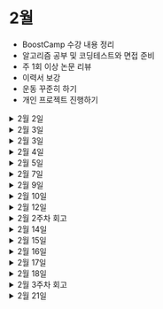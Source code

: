 # 2월

- BoostCamp 수강 내용 정리
- 알고리즘 공부 및 코딩테스트와 면접 준비
- 주 1회 이상 논문 리뷰
- 이력서 보강
- 운동 꾸준히 하기
- 개인 프로젝트 진행하기

<details>
 <summary>2월 2일</summary>

  <!-- summary 아래 한칸 공백 두어야함 -->


### 프로젝트
- [x] 개인 프로젝트 주제 정하기

### 알고리즘
- [x] DFS와 BFS 보강



</details>


<details>
 <summary>2월 3일</summary>

  <!-- summary 아래 한칸 공백 두어야함 -->


### 취업준비
- [ ] GAN 공부하기

### 알고리즘
- [x] DFS BFS 문제풀이
  - [연산자 끼워넣기](https://www.acmicpc.net/problem/14888)



</details>

<details>
 <summary>2월 3일</summary>

  <!-- summary 아래 한칸 공백 두어야함 -->


### 취업준비
- [ ] GAN 공부하기

### 알고리즘
- [x] DFS BFS 문제풀이
  - [연산자 끼워넣기](https://www.acmicpc.net/problem/14888)



</details>


<details>
 <summary>2월 4일</summary>

  <!-- summary 아래 한칸 공백 두어야함 -->


### 취업준비
- [x] 자소서 첨삭

### 알고리즘
- [x] 정렬 문제 풀이
  - [국영수](https://www.acmicpc.net/problem/10825)



</details>

<details>
 <summary>2월 5일</summary>

  <!-- summary 아래 한칸 공백 두어야함 -->


### 휴식
- [x] 격렬히 쉬기
- [x] 운동 파트너랑 헬스하기 🦾


</details>

<details>
 <summary>2월 7일</summary>

  <!-- summary 아래 한칸 공백 두어야함 -->

### 알고리즘
- [ ] 구현 문제 풀이
  - [외벽점검](https://programmers.co.kr/learn/courses/30/lessons/60062)

</details>

<details>
 <summary>2월 9일</summary>

  <!-- summary 아래 한칸 공백 두어야함 -->

### 알고리즘
- [x] 구현 문제 풀이
  - [뱀](https://www.acmicpc.net/problem/3190)

### 면접준비
- [x] 면접 스터디 문제 풀이(OS,Network,DB)

</details>



<details>
 <summary>2월 10일</summary>

  <!-- summary 아래 한칸 공백 두어야함 -->

### 알고리즘
- [x] 그래프 문제 풀이
  - [뱀](https://www.acmicpc.net/problem/3190)

### 취업준비
- [x] 카카오 모빌리티 NEMO 2022 참여

</details>

<details>
 <summary>2월 12일</summary>

  <!-- summary 아래 한칸 공백 두어야함 -->

### 취업준비
- [x] 네이버제트 면접 준비 - PT발표 


</details>

<details>
 <summary>2월 2주차 회고</summary>

  <!-- summary 아래 한칸 공백 두어야함 -->
갑작스럽게 네이버제트 면접이 잡혔다..

금요일 19시에 전화로 확인받았고 차주 화요일 면접..

급하게 PT발표에 쓸 자료를 만들고 내용을 정리했다.

모자란 점이 많지만 열심히 준비해서 후회없이 면접을 봤으면 좋겠다,,

</details>

<details>
 <summary>2월 14일</summary>

  <!-- summary 아래 한칸 공백 두어야함 -->

### 취업준비
- [x] 네이버제트 면접 준비

</details>


<details>
 <summary>2월 15일</summary>

  <!-- summary 아래 한칸 공백 두어야함 -->

### 취업준비
- [x] 네이버제트 1차면접

</details>

<details>
 <summary>2월 16일</summary>

  <!-- summary 아래 한칸 공백 두어야함 -->


### 알고리즘
- [x] 이코테 이분탐색 문제 풀이 및 정리
  - [공유기 설치](https://www.acmicpc.net/problem/2110)

</details>


<details>
 <summary>2월 17일</summary>

  <!-- summary 아래 한칸 공백 두어야함 -->


### 알고리즘
- [x] 이코테 최단경로 문제 풀이 및 정리

### 논문 리뷰
- [ ] CycleGAN 논문 리뷰

### 프로젝트
- [x] GAN으로 간단한 토이 프로젝트 구상하기

</details>

<details>
 <summary>2월 18일</summary>

  <!-- summary 아래 한칸 공백 두어야함 -->


### 알고리즘
- [ ] 이코테 최단경로 문제 풀이 및 정리


### 취업준비
- [x] 면접준비

</details>

<details>
 <summary>2월 3주차 회고</summary>

  <!-- summary 아래 한칸 공백 두어야함 -->
주말동안 강릉에 여행을 다녀왔다. 재충전을 한번씩 해주는게 잡념도 정리하고 마음의 여유도 갖게 될 수 있어서 좋은 것 같다. 이번 주도 다시 열심히 달려서 취업하자악!!😤😤

</details>

<details>
 <summary>2월 21일</summary>

  <!-- summary 아래 한칸 공백 두어야함 -->

### 알고리즘
- [x] 이코테 다이나믹 프로그래밍 문제 풀이
  - 못생긴 수
  
- [ ] GAN 논문 리뷰

</details>

